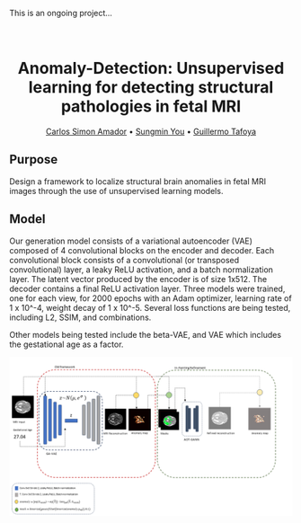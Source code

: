 This is an ongoing project...

<h1 align="center">
  <br>
Anomaly-Detection: Unsupervised learning for detecting structural pathologies in fetal MRI
  <br>
</h1>
  <p align="center">
    <a href="https://github.com/simonamador">Carlos Simon Amador</a> • 
    <a href="https://github.com/VictorSungminYou">Sungmin You</a> •
    <a href="https://github.com/GuillermoTafoya">Guillermo Tafoya</a>
    

## Purpose
Design a framework to localize structural brain anomalies in fetal MRI images through the use of unsupervised learning models.

## Model
Our generation model consists of a variational autoencoder (VAE) composed of 4 convolutional blocks on the encoder and decoder. 
Each convolutional block consists of a convolutional (or transposed convolutional) layer, a leaky ReLU activation, and a batch normalization layer. 
The latent vector produced by the encoder is of size 1x512. The decoder contains a final ReLU activation layer. Three models were trained, one for each view, 
for 2000 epochs with an Adam optimizer, learning rate of 1 x 10^-4, weight decay of 1 x 10^-5. Several loss functions are being tested, including L2, SSIM, and combinations.

Other models being tested include the beta-VAE, and VAE which includes the gestational age as a factor.

![Architecture](/assets/new_framework.png)
